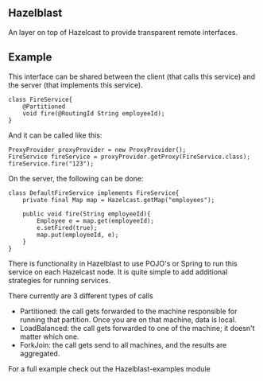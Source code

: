 Hazelblast
-------------------------

An layer on top of Hazelcast to provide transparent remote interfaces.

Example
-------------------------

This interface can be shared between the client (that calls this service) and the server (that implements this service).

    class FireService{
        @Partitioned
        void fire(@RoutingId String employeeId);
    }


And it can be called like this:

    ProxyProvider proxyProvider = new ProxyProvider();
    FireService fireService = proxyProvider.getProxy(FireService.class);
    fireService.fire("123");

On the server, the following can be done:

    class DefaultFireService implements FireService{
        private final Map map = Hazelcast.getMap("employees");

        public void fire(String employeeId){
            Employee e = map.get(employeeId);
            e.setFired(true);
            map.put(employeeId, e);
        }
    }

There is functionality in Hazelblast to use POJO's or Spring to run this service on each Hazelcast node. It
is quite simple to add additional strategies for running services.

There currently are 3 different types of calls

* Partitioned: the call gets forwarded to the machine responsible for running that partition. Once you are
on that machine, data is local.
* LoadBalanced: the call gets forwarded to one of the machine; it doesn't matter which one.
* ForkJoin: the call gets send to all machines, and the results are aggregated.

For a full example check out the Hazelblast-examples module
